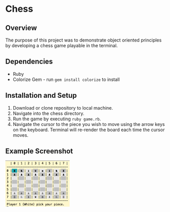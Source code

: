 # Chess

## Overview
The purpose of this project was to demonstrate object oriented principles by developing a chess game playable in the terminal.

## Dependencies
* Ruby
* Colorize Gem - run `gem install colorize` to install

## Installation and Setup
1. Download or clone repository to local machine.
2. Navigate into the chess directory.
3. Run the game by executing `ruby game.rb`.
4. Navigate the cursor to the piece you wish to move using the arrow keys on the keyboard.  Terminal will re-render the board each time the cursor moves.

## Example Screenshot
<img src='example.png' width="200">
